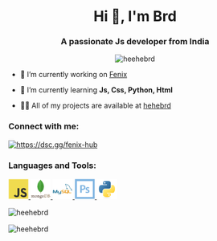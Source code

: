 <h1 align="center">Hi 👋, I'm Brd</h1>
<h3 align="center">A passionate Js developer from India</h3>

<p align="center"> <img src="https://komarev.com/ghpvc/?username=heehebrd&label=Profile%20views&color=0e75b6&style=flat" alt="heehebrd" /> </p>

- 🔭 I’m currently working on [Fenix](https://dsc.gg/fenixx)

- 🌱 I’m currently learning **Js, Css, Python, Html**

- 👨‍💻 All of my projects are available at [hehebrd](https://hehebrd.vercel.app)

<h3 align="left">Connect with me:</h3>
<p align="left">
<a href="https://discord.gg/https://dsc.gg/fenix-hub" target="blank"><img align="center" src="https://raw.githubusercontent.com/rahuldkjain/github-profile-readme-generator/master/src/images/icons/Social/discord.svg" alt="https://dsc.gg/fenix-hub" height="30" width="40" /></a>
</p>

<h3 align="left">Languages and Tools:</h3>
<p align="left"> <a href="https://developer.mozilla.org/en-US/docs/Web/JavaScript" target="_blank" rel="noreferrer"> <img src="https://raw.githubusercontent.com/devicons/devicon/master/icons/javascript/javascript-original.svg" alt="javascript" width="40" height="40"/> </a> <a href="https://www.mongodb.com/" target="_blank" rel="noreferrer"> <img src="https://raw.githubusercontent.com/devicons/devicon/master/icons/mongodb/mongodb-original-wordmark.svg" alt="mongodb" width="40" height="40"/> </a> <a href="https://www.mysql.com/" target="_blank" rel="noreferrer"> <img src="https://raw.githubusercontent.com/devicons/devicon/master/icons/mysql/mysql-original-wordmark.svg" alt="mysql" width="40" height="40"/> </a> <a href="https://www.photoshop.com/en" target="_blank" rel="noreferrer"> <img src="https://raw.githubusercontent.com/devicons/devicon/master/icons/photoshop/photoshop-line.svg" alt="photoshop" width="40" height="40"/> </a> <a href="https://www.python.org" target="_blank" rel="noreferrer"> <img src="https://raw.githubusercontent.com/devicons/devicon/master/icons/python/python-original.svg" alt="python" width="40" height="40"/> </a> </p>

<p><img align="center" src="https://github-readme-stats.vercel.app/api/top-langs?username=heehebrd&show_icons=true&locale=en&layout=compact" alt="heehebrd" /></p>

<p><img align="center" src="https://github-readme-streak-stats.herokuapp.com/?user=heehebrd&" alt="heehebrd" /></p>
